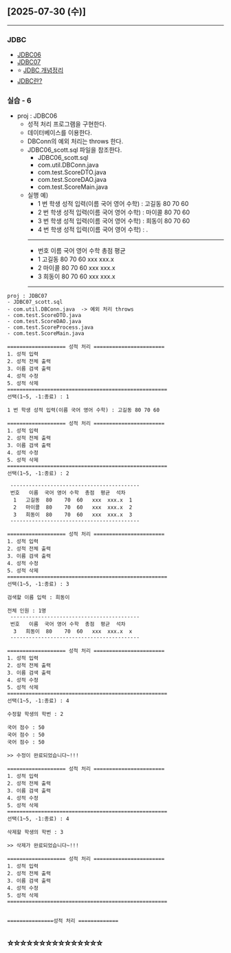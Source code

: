 ## [2025-07-30 (수)]
---
### JDBC
- [JDBC06](https://github.com/fullstack-flutter-dev-team/fullstack-flutter-dev/tree/main/JDBCStudy/JDBC06)
- [JDBC07](https://github.com/fullstack-flutter-dev-team/fullstack-flutter-dev/tree/main/JDBCStudy/JDBC07)
- ⭐ [JDBC 개념정리](https://lipcoder.tistory.com/447)
- [JDBC란?](https://ysc-story.tistory.com/172)



### 실습 - 6
- proj : JDBC06
  - 성적 처리 프로그램을 구현한다.
  - 데이터베이스를 이용한다.
  - DBConn의 예외 처리는 throws 한다.
  - JDBC06_scott.sql 파일을 참조한다.
    - JDBC06_scott.sql
    - com.util.DBConn.java
    - com.test.ScoreDTO.java
    - com.test.ScoreDAO.java
    - com.test.ScoreMain.java
  - 실행 예)
    - 1 번 학생 성적 입력(이름 국어 영어 수학) : 고길동 80 70 60
    - 2 번 학생 성적 입력(이름 국어 영어 수학) : 마이콜 80 70 60
    - 3 번 학생 성적 입력(이름 국어 영어 수학) : 희동이 80 70 60
    - 4 번 학생 성적 입력(이름 국어 영어 수학) : .
    - ------------------------------------------
    - 번호   이름  국어 영어 수학  총점  평균
    -  1   고길동  80    70  60   xxx  xxx.x
    -  2   마이콜  80    70  60   xxx  xxx.x
    -  3   희동이  80    70  60   xxx  xxx.x
    - ------------------------------------------

```
proj : JDBC07
- JDBC07_scott.sql
- com.util.DBConn.java  -> 예외 처리 throws
- com.test.ScoreDTO.java
- com.test.ScoreDAO.java
- com.test.ScoreProcess.java
- com.test.ScoreMain.java

=================== 성적 처리 =======================
1. 성적 입력
2. 성적 전체 출력
3. 이름 검색 출력
4. 성적 수정
5. 성적 삭제
====================================================
선택(1~5, -1:종료) : 1

1 번 학생 성적 입력(이름 국어 영어 수학) : 고길동 80 70 60

=================== 성적 처리 =======================
1. 성적 입력
2. 성적 전체 출력
3. 이름 검색 출력
4. 성적 수정
5. 성적 삭제
====================================================
선택(1~5, -1:종료) : 2

 ------------------------------------------
 번호   이름  국어 영어 수학  총점  평균  석차
  1   고길동  80    70  60   xxx  xxx.x  1
  2   마이콜  80    70  60   xxx  xxx.x  2
  3   희동이  80    70  60   xxx  xxx.x  3
 ------------------------------------------

=================== 성적 처리 =======================
1. 성적 입력
2. 성적 전체 출력
3. 이름 검색 출력
4. 성적 수정
5. 성적 삭제
====================================================
선택(1~5, -1:종료) : 3

검색할 이름 입력 : 희동이

전체 인원 : 1명
 ------------------------------------------
 번호   이름  국어 영어 수학  총점  평균  석차
  3   희동이  80    70  60   xxx  xxx.x  x
 ------------------------------------------

=================== 성적 처리 =======================
1. 성적 입력
2. 성적 전체 출력
3. 이름 검색 출력
4. 성적 수정
5. 성적 삭제
====================================================
선택(1~5, -1:종료) : 4

수정할 학생의 학번 : 2

국어 점수 : 50
국어 점수 : 50
국어 점수 : 50

>> 수정이 완료되었습니다~!!!

=================== 성적 처리 =======================
1. 성적 입력
2. 성적 전체 출력
3. 이름 검색 출력
4. 성적 수정
5. 성적 삭제
====================================================
선택(1~5, -1:종료) : 4

삭제할 학생의 학번 : 3

>> 삭제가 완료되었습니다~!!!

=================== 성적 처리 =======================
1. 성적 입력
2. 성적 전체 출력
3. 이름 검색 출력
4. 성적 수정
5. 성적 삭제
====================================================


===============성적 처리 =============
```

⭐⭐⭐⭐⭐⭐⭐⭐⭐⭐⭐⭐⭐⭐⭐
-------------------------------------
